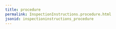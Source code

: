 ```yaml
---
title: procedure
permalink: InspectionInstructions.procedure.html
jsonid: inspectioninstructions_procedure
---
```

